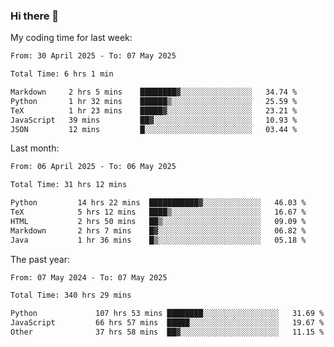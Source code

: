 ### Hi there 👋

My coding time for last week:

<!--START_SECTION:week-->

```txt
From: 30 April 2025 - To: 07 May 2025

Total Time: 6 hrs 1 min

Markdown     2 hrs 5 mins    ████████▓░░░░░░░░░░░░░░░░   34.74 %
Python       1 hr 32 mins    ██████▒░░░░░░░░░░░░░░░░░░   25.59 %
TeX          1 hr 23 mins    █████▓░░░░░░░░░░░░░░░░░░░   23.21 %
JavaScript   39 mins         ██▓░░░░░░░░░░░░░░░░░░░░░░   10.93 %
JSON         12 mins         █░░░░░░░░░░░░░░░░░░░░░░░░   03.44 %
```

<!--END_SECTION:week-->

Last month:

<!--START_SECTION:month-->

```txt
From: 06 April 2025 - To: 06 May 2025

Total Time: 31 hrs 12 mins

Python         14 hrs 22 mins  ███████████▓░░░░░░░░░░░░░   46.03 %
TeX            5 hrs 12 mins   ████▒░░░░░░░░░░░░░░░░░░░░   16.67 %
HTML           2 hrs 50 mins   ██▒░░░░░░░░░░░░░░░░░░░░░░   09.09 %
Markdown       2 hrs 7 mins    █▓░░░░░░░░░░░░░░░░░░░░░░░   06.82 %
Java           1 hr 36 mins    █▒░░░░░░░░░░░░░░░░░░░░░░░   05.18 %
```

<!--END_SECTION:month-->

The past year:

<!--START_SECTION:year-->

```txt
From: 07 May 2024 - To: 07 May 2025

Total Time: 340 hrs 29 mins

Python             107 hrs 53 mins ████████░░░░░░░░░░░░░░░░░   31.69 %
JavaScript         66 hrs 57 mins  █████░░░░░░░░░░░░░░░░░░░░   19.67 %
Other              37 hrs 58 mins  ██▓░░░░░░░░░░░░░░░░░░░░░░   11.15 %
```

<!--END_SECTION:year-->

